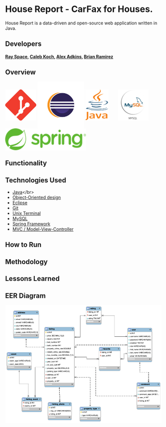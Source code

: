 # House Report - CarFax for Houses.
House Report is a data-driven and open-source web application written in Java.

## Developers
#### [Ray Space](https://github.com/ryspc), [Caleb Koch](https://github.com/CKoch92), [Alex Adkins](https://github.com/aadkin200), [Brian Ramirez](https://github.com/gbramirez)

## Overview

<p float="left">
<img src="media/pictures/git-logo.png" alt ="git" width="100" height="100" align="center"/>
<img src="media/pictures/eclipse-logo.png" alt = "eclipse" width="150" height="150" align="center"/>
<img src="media/pictures/java-logo.png" alt = "eclipse" width="75" height="100" style="margin-right: 25px" align="center"/>
<img src="media/pictures/mySQL-logo.png" alt = "MySQL" width="100" height="100" style="margin-right: 25px" align="center"/>
<img src="media/pictures/spring-logo.png" alt = "Spring MVC" width="260" height="70" style="margin-right: 25px" align="center"/>
</p>

## Functionality

## Technologies Used

* [Java](https://en.wikipedia.org/wiki/Java_)</br>
* [Object-Oriented design](https://stackabuse.com/object-oriented-design-principles-in-java)</br>
* [Eclipse](https://www.eclipse.org/ide/)</br>
* [Git](https://git-scm.com/)</br>
* [Unix Terminal](https://en.wikipedia.org/wiki/Unix_shell)</br>
* [MySQL](https://www.mysql.com/)</br>
* [Spring Framework](https://en.wikipedia.org/wiki/Spring_Framework#Spring_Boot)<br>
* [MVC / Model-View-Controller](https://en.wikipedia.org/wiki/Model%E2%80%93view%E2%80%93controller)<br>

## How to Run

## Methodology

## Lessons Learned

## EER Diagram
<img src="DB/housereportdbSchema.png" alt="DB Schema"/>
